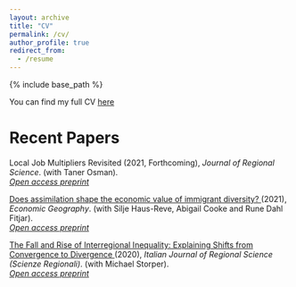```yaml
---
layout: archive
title: "CV"
permalink: /cv/
author_profile: true
redirect_from:
  - /resume
---
```


{% include base_path %}

You can find my full CV <a href="/_pages/tkemeny_cv.pdf">here</a>

Recent Papers
======
Local Job Multipliers Revisited (2021, Forthcoming), _Journal of Regional Science_. (with Taner Osman). <br>
 		 <a href="/_pages/JRS_ljmr_accepted.pdf">_Open access preprint_</a>


<a href="https://doi.org/10.1080/00130095.2021.1897462" target=_blank> Does assimilation shape the economic value of immigrant diversity? </a> (2021), _Economic Geography_. (with Silje Haus-Reve, Abigail Cooke and Rune Dahl Fitjar). <br>
 		  <a href="/_pages/EG_divssim.pdf">_Open access preprint_</a> 

<a href="https://www.rivisteweb.it/doi/10.14650/97084" target=_blank> The Fall and Rise of Interregional Inequality: Explaining Shifts from Convergence to Divergence </a> (2020), _Italian Journal of Regional Science (Scienze Regionali)_. (with Michael Storper). <br>
 		 <a href="/_pages/scienzeregionali_acceptedversion.pdf">_Open access preprint_</a> 

